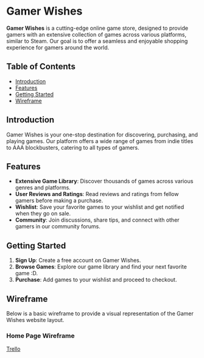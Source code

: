 # Gamer Wishes

**Gamer Wishes** is a cutting-edge online game store, designed to provide gamers with an extensive collection of games across various platforms, similar to Steam. Our goal is to offer a seamless and enjoyable shopping experience for gamers around the world.

## Table of Contents

- [Introduction](#introduction)
- [Features](#features)
- [Getting Started](#getting-started)
- [Wireframe](#wireframe)

## Introduction

Gamer Wishes is your one-stop destination for discovering, purchasing, and playing games. Our platform offers a wide range of games from indie titles to AAA blockbusters, catering to all types of gamers.

## Features

- **Extensive Game Library**: Discover thousands of games across various genres and platforms.
- **User Reviews and Ratings**: Read reviews and ratings from fellow gamers before making a purchase.
- **Wishlist**: Save your favorite games to your wishlist and get notified when they go on sale.
- **Community**: Join discussions, share tips, and connect with other gamers in our community forums.

## Getting Started

1. **Sign Up**: Create a free account on Gamer Wishes.
2. **Browse Games**: Explore our game library and find your next favorite game :D.
3. **Purchase**: Add games to your wishlist and proceed to checkout.

## Wireframe

Below is a basic wireframe to provide a visual representation of the Gamer Wishes website layout.

### Home Page Wireframe

[Trello](https://trello.com/b/QoMGVtni/gamer-wish)
